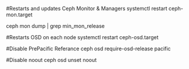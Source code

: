 #Restarts and updates Ceph Monitor & Managers
systemctl restart ceph-mon.target

ceph mon dump | grep min_mon_release

#Restarts OSD on each node
systemctl restart ceph-osd.target

#Disable PrePacific Referance
ceph osd require-osd-release pacific

#Disable noout
ceph osd unset noout
